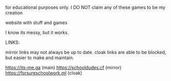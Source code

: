 
for educational purposes only. I DO NOT claim any of these games to be my creation


website with stuff and games

I know its messy, but it works.


LINKS:

mirror links may not always be up to date.
cloak links are able to be blocked, but easier to make and maintain.

https://its-me.ga (main)
https://schooldudes.cf (mirror)
https://forsureschoolwork.ml (cloak)
